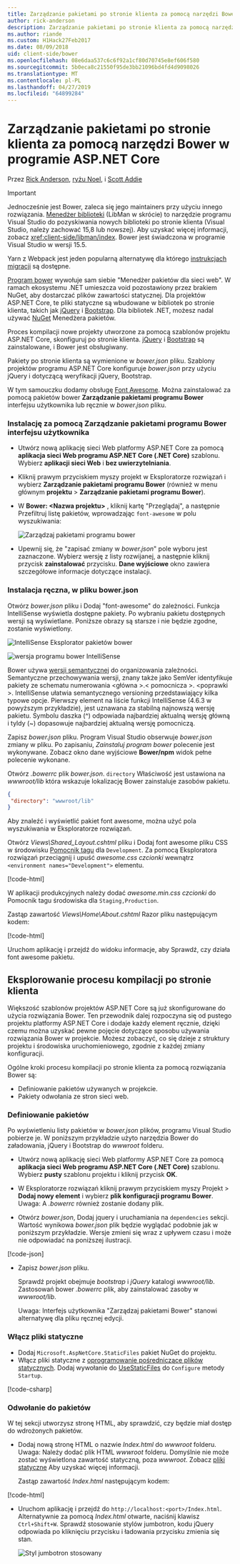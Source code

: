 ```yaml
---
title: Zarządzanie pakietami po stronie klienta za pomocą narzędzi Bower w programie ASP.NET Core
author: rick-anderson
description: Zarządzanie pakietami po stronie klienta za pomocą narzędzi Bower.
ms.author: riande
ms.custom: H1Hack27Feb2017
ms.date: 08/09/2018
uid: client-side/bower
ms.openlocfilehash: 08e6daa537c6c6f92a1cf80d70745e8ef606f580
ms.sourcegitcommit: 5b0eca8c21550f95de3bb21096bd4fd4d9098026
ms.translationtype: MT
ms.contentlocale: pl-PL
ms.lasthandoff: 04/27/2019
ms.locfileid: "64899284"
---
```

# <a name="manage-client-side-packages-with-bower-in-aspnet-core"></a>Zarządzanie pakietami po stronie klienta za pomocą narzędzi Bower w programie ASP.NET Core

Przez [Rick Anderson](https://twitter.com/RickAndMSFT), [ryżu Noel](https://twitter.com/noelrice1), i [Scott Addie](https://scottaddie.com)

> [!IMPORTANT]
> Jednocześnie jest Bower, zaleca się jego maintainers przy użyciu innego rozwiązania. [Menedżer biblioteki](https://blogs.msdn.microsoft.com/webdev/2018/04/18/what-happened-to-bower/) (LibMan w skrócie) to narzędzie programu Visual Studio do pozyskiwania nowych biblioteki po stronie klienta (Visual Studio, należy zachować 15,8 lub nowszej). Aby uzyskać więcej informacji, zobacz <xref:client-side/libman/index>. Bower jest świadczona w programie Visual Studio w wersji 15.5.
>
> Yarn z Webpack jest jeden popularną alternatywę dla którego [instrukcjach migracji](https://bower.io/blog/2017/how-to-migrate-away-from-bower/) są dostępne.

[Program bower](https://bower.io/) wywołuje sam siebie "Menedżer pakietów dla sieci web". W ramach ekosystemu .NET umieszcza void pozostawiony przez brakiem NuGet, aby dostarczać plików zawartości statycznej. Dla projektów ASP.NET Core, te pliki statyczne są wbudowane w bibliotek po stronie klienta, takich jak [jQuery](http://jquery.com/) i [Bootstrap](http://getbootstrap.com/). Dla bibliotek .NET, możesz nadal używać [NuGet](https://www.nuget.org/) Menedżera pakietów.

Proces kompilacji nowe projekty utworzone za pomocą szablonów projektu ASP.NET Core, skonfiguruj po stronie klienta. [jQuery](http://jquery.com/) i [Bootstrap](http://getbootstrap.com/) są zainstalowane, i Bower jest obsługiwany.

Pakiety po stronie klienta są wymienione w *bower.json* pliku. Szablony projektów programu ASP.NET Core konfiguruje *bower.json* przy użyciu jQuery i dotyczącą weryfikacji jQuery, Bootstrap.

W tym samouczku dodamy obsługę [Font Awesome](http://fontawesome.io). Można zainstalować za pomocą pakietów bower **Zarządzanie pakietami programu Bower** interfejsu użytkownika lub ręcznie w *bower.json* pliku.

### <a name="installation-via-manage-bower-packages-ui"></a>Instalację za pomocą Zarządzanie pakietami programu Bower interfejsu użytkownika

* Utwórz nową aplikację sieci Web platformy ASP.NET Core za pomocą **aplikacja sieci Web programu ASP.NET Core (.NET Core)** szablonu. Wybierz **aplikacji sieci Web** i **bez uwierzytelniania**.

* Kliknij prawym przyciskiem myszy projekt w Eksploratorze rozwiązań i wybierz **Zarządzanie pakietami programu Bower** (również w menu głównym **projektu** > **Zarządzanie pakietami programu Bower**).

* W **Bower: \<Nazwa projektu\>**  , kliknij kartę "Przeglądaj", a następnie Przefiltruj listę pakietów, wprowadzając `font-awesome` w polu wyszukiwania:

  ![Zarządzaj pakietami programu bower](bower/_static/manage-bower-packages.png)

* Upewnij się, że "zapisać zmiany w *bower.json*" pole wyboru jest zaznaczone. Wybierz wersję z listy rozwijanej, a następnie kliknij przycisk **zainstalować** przycisku. **Dane wyjściowe** okno zawiera szczegółowe informacje dotyczące instalacji.

### <a name="manual-installation-in-bowerjson"></a>Instalacja ręczna, w pliku bower.json

Otwórz *bower.json* pliku i Dodaj "font-awesome" do zależności. Funkcja IntelliSense wyświetla dostępne pakiety. Po wybraniu pakietu dostępnych wersji są wyświetlane. Poniższe obrazy są starsze i nie będzie zgodne, zostanie wyświetlony.

![IntelliSense Eksplorator pakietów bower](bower/_static/add-package.png)

![wersja programu bower IntelliSense](bower/_static/version-intelliSense.png)

Bower używa [wersji semantycznej](http://semver.org/) do organizowania zależności. Semantyczne przechowywania wersji, znany także jako SemVer identyfikuje pakiety ze schematu numerowania \<główna >.\< pomocnicza >. \<poprawki >. IntelliSense ułatwia semantycznego versioning przedstawiający kilka typowe opcje. Pierwszy element na liście funkcji IntelliSense (4.6.3 w powyższym przykładzie), jest uznawana za stabilną najnowszą wersję pakietu. Symbolu daszka (^) odpowiada najbardziej aktualną wersję główną i tyldy (~) dopasowuje najbardziej aktualną wersję pomocniczą.

Zapisz *bower.json* pliku. Program Visual Studio obserwuje *bower.json* zmiany w pliku. Po zapisaniu, *Zainstaluj program bower* polecenie jest wykonywane. Zobacz okno dane wyjściowe **Bower/npm** widok pełne polecenie wykonane.

Otwórz *.bowerrc* plik *bower.json*. `directory` Właściwość jest ustawiona na *wwwroot/lib* która wskazuje lokalizację Bower zainstaluje zasobów pakietu.

```json
{
 "directory": "wwwroot/lib"
}
```

Aby znaleźć i wyświetlić pakiet font awesome, można użyć pola wyszukiwania w Eksploratorze rozwiązań.

Otwórz *Views\Shared\_Layout.cshtml* pliku i Dodaj font awesome pliku CSS w środowisku [Pomocnik tagu](xref:mvc/views/tag-helpers/intro) dla `Development`. Za pomocą Eksploratora rozwiązań przeciągnij i upuść *awesome.css czcionki* wewnątrz `<environment names="Development">` elementu.

[!code-html[](bower/sample/_Layout.cshtml?highlight=4&range=9-13)]

W aplikacji produkcyjnych należy dodać *awesome.min.css czcionki* do Pomocnik tagu środowiska dla `Staging,Production`.

Zastąp zawartość *Views\Home\About.cshtml* Razor pliku następującym kodem:

[!code-html[](bower/sample/About.cshtml)]

Uruchom aplikację i przejdź do widoku informacje, aby Sprawdź, czy działa font awesome pakietu.

## <a name="exploring-the-client-side-build-process"></a>Eksplorowanie procesu kompilacji po stronie klienta

Większość szablonów projektów ASP.NET Core są już skonfigurowane do użycia rozwiązania Bower. Ten przewodnik dalej rozpoczyna się od pustego projektu platformy ASP.NET Core i dodaje każdy element ręcznie, dzięki czemu można uzyskać pewne pojęcie dotyczące sposobu używania rozwiązania Bower w projekcie. Możesz zobaczyć, co się dzieje z struktury projektu i środowiska uruchomieniowego, zgodnie z każdej zmiany konfiguracji.

Ogólne kroki procesu kompilacji po stronie klienta za pomocą rozwiązania Bower są:

* Definiowanie pakietów używanych w projekcie. <!-- once defined, you don't need to download them, VS does -->
* Pakiety odwołania ze stron sieci web.

### <a name="define-packages"></a>Definiowanie pakietów

Po wyświetleniu listy pakietów w *bower.json* plików, programu Visual Studio pobierze je. W poniższym przykładzie użyto narzędzia Bower do załadowania, jQuery i Bootstrap do *wwwroot* folderu.

* Utwórz nową aplikację sieci Web platformy ASP.NET Core za pomocą **aplikacja sieci Web programu ASP.NET Core (.NET Core)** szablonu. Wybierz **pusty** szablonu projektu i kliknij przycisk **OK**.

* W Eksploratorze rozwiązań kliknij prawym przyciskiem myszy Projekt > **Dodaj nowy element** i wybierz **plik konfiguracji programu Bower**. Uwaga: A *.bowerrc* również zostanie dodany plik.

* Otwórz *bower.json*, Dodaj jquery i uruchamiania na `dependencies` sekcji. Wartość wynikowa *bower.json* plik będzie wyglądać podobnie jak w poniższym przykładzie. Wersje zmieni się wraz z upływem czasu i może nie odpowiadać na poniższej ilustracji.

[!code-json[](bower/sample/bower.json?highlight=5,6)]

* Zapisz *bower.json* pliku.

  Sprawdź projekt obejmuje *bootstrap* i *jQuery* katalogi *wwwroot/lib*. Zastosowań bower *.bowerrc* plik, aby zainstalować zasoby w *wwwroot/lib*.

  Uwaga: Interfejs użytkownika "Zarządzaj pakietami Bower" stanowi alternatywę dla pliku ręcznej edycji.

### <a name="enable-static-files"></a>Włącz pliki statyczne

* Dodaj `Microsoft.AspNetCore.StaticFiles` pakiet NuGet do projektu.
* Włącz pliki statyczne z [oprogramowanie pośredniczące plików statycznych](/dotnet/api/microsoft.aspnetcore.builder.staticfileextensions). Dodaj wywołanie do [UseStaticFiles](/dotnet/api/microsoft.aspnetcore.builder.staticfileextensions) do `Configure` metody `Startup`.

[!code-csharp[](bower/sample/Startup.cs?highlight=9)]

### <a name="reference-packages"></a>Odwołanie do pakietów

W tej sekcji utworzysz stronę HTML, aby sprawdzić, czy będzie miał dostęp do wdrożonych pakietów.

* Dodaj nową stronę HTML o nazwie *Index.html* do *wwwroot* folderu. Uwaga: Należy dodać plik HTML *wwwroot* folderu. Domyślnie nie może zostać wyświetlona zawartość statyczną, poza *wwwroot*. Zobacz [pliki statyczne](xref:fundamentals/static-files) Aby uzyskać więcej informacji.

  Zastąp zawartość *Index.html* następującym kodem:

[!code-html[](bower/sample/Index.html)]

* Uruchom aplikację i przejdź do `http://localhost:<port>/Index.html`. Alternatywnie za pomocą *Index.html* otwarte, naciśnij klawisz `Ctrl+Shift+W`. Sprawdź stosowanie stylów jumbotron, kodu jQuery odpowiada po kliknięciu przycisku i ładowania przycisku zmienia się stan.

  ![Styl jumbotron stosowany](bower/_static/jumbotron.png)
